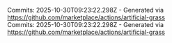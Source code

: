 Commits: 2025-10-30T09:23:22.298Z - Generated via https://github.com/marketplace/actions/artificial-grass
<br>
Commits: 2025-10-30T09:23:22.298Z - Generated via https://github.com/marketplace/actions/artificial-grass
<br>
